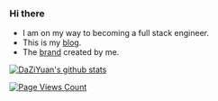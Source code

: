 ### Hi there

<!--
**DaZiYuan/DaZiYuan** is a ✨ _special_ ✨ repository because its `README.md` (this file) appears on your GitHub profile.

Here are some ideas to get you started:

- 👯 I’m looking to collaborate on ...
- 🤔 I’m looking for help with ...
- 💬 Ask me about ...
- 📫 How to reach me: ...
- 😄 Pronouns: ...
- ⚡ Fun fact: ...
-->
- I am on my way to becoming a full stack engineer.
- This is my [blog](https://mscoder.cn).
- The [brand](https://giantapp.cn) created by me. 

[![DaZiYuan's github stats](https://github-readme-stats.vercel.app/api?username=DaZiYuan&theme=tokyonight)](https://github.com/DaZiYuan/ '代码抄写狮的信息')

[![Page Views Count](https://badges.toozhao.com/badges/01EKCZPTB3HQY6CY3FV4BC53DT/blue.svg)](https://badges.toozhao.com/badges/01EKCZPTB3HQY6CY3FV4BC53DT/blue.svg "Get your own page views count badge on badges.toozhao.com")
